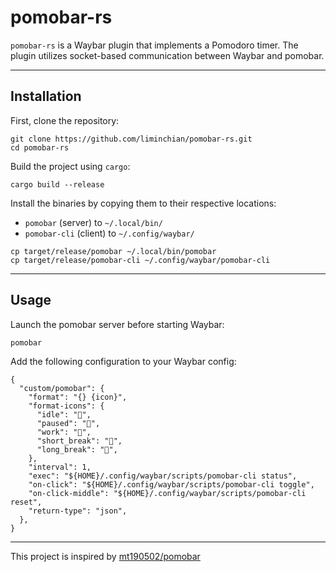 # pomobar-rs

`pomobar-rs` is a Waybar plugin that implements a Pomodoro timer.
The plugin utilizes socket-based communication between Waybar and pomobar.

---

## Installation

First, clone the repository:

```shell
git clone https://github.com/liminchian/pomobar-rs.git
cd pomobar-rs
```

Build the project using `cargo`:

```shell
cargo build --release
```

Install the binaries by copying them to their respective locations:

- `pomobar` (server) to `~/.local/bin/`
- `pomobar-cli` (client) to `~/.config/waybar/`

```shell
cp target/release/pomobar ~/.local/bin/pomobar
cp target/release/pomobar-cli ~/.config/waybar/pomobar-cli
```

---

## Usage

Launch the pomobar server before starting Waybar:

```shell
pomobar
```

Add the following configuration to your Waybar config:

```jsonc
{
  "custom/pomobar": {
    "format": "{} {icon}",
    "format-icons": {
      "idle": "",
      "paused": "",
      "work": "",
      "short_break": "",
      "long_break": "",
    },
    "interval": 1,
    "exec": "${HOME}/.config/waybar/scripts/pomobar-cli status",
    "on-click": "${HOME}/.config/waybar/scripts/pomobar-cli toggle",
    "on-click-middle": "${HOME}/.config/waybar/scripts/pomobar-cli reset",
    "return-type": "json",
  },
}
```

---

This project is inspired by [mt190502/pomobar](https://github.com/mt190502/pomobar)
